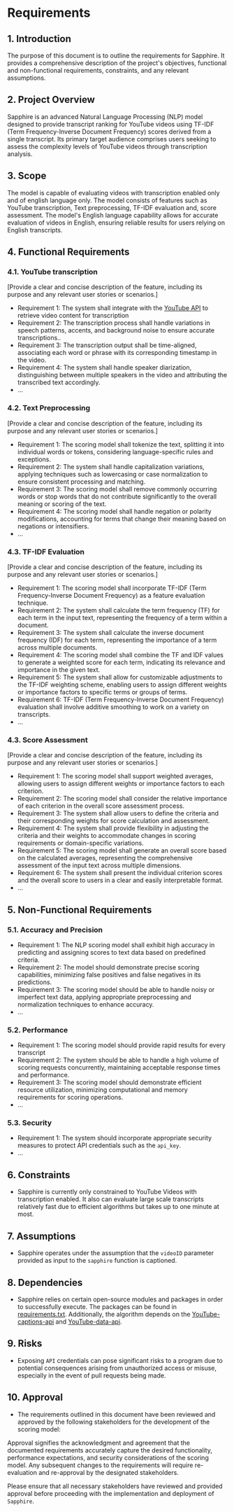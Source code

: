 # Requirements

## 1. Introduction

The purpose of this document is to outline the requirements for Sapphire. It provides a comprehensive description of the project's objectives, functional and non-functional requirements, constraints, and any relevant assumptions.

## 2. Project Overview

Sapphire is an advanced Natural Language Processing (NLP) model designed to provide transcript ranking for YouTube videos using TF-IDF (Term Frequency-Inverse Document Frequency) scores derived from a single transcript. Its primary target audience comprises users seeking to assess the complexity levels of YouTube videos through transcription analysis.

## 3. Scope

The model is capable of evaluating videos with transcription enabled only and of english language only. The model consists of features such as YouTube transcription, Text preprocessing, TF-IDF evaluation and, score assessment. The model's English language capability allows for accurate evaluation of videos in English, ensuring reliable results for users relying on English transcripts.

## 4. Functional Requirements

### 4.1. YouTube transcription

[Provide a clear and concise description of the feature, including its purpose and any relevant user stories or scenarios.]

- Requirement 1: The system shall integrate with the [YouTube API](https://developers.google.com/youtube/v3/docs/captions) to retrieve video content for transcription
- Requirement 2: The transcription process shall handle variations in speech patterns, accents, and background noise to ensure accurate transcriptions..
- Requirement 3: The transcription output shall be time-aligned, associating each word or phrase with its corresponding timestamp in the video.
- Requirement 4: The system shall handle speaker diarization, distinguishing between multiple speakers in the video and attributing the transcribed text accordingly.
- ...

### 4.2. Text Preprocessing

[Provide a clear and concise description of the feature, including its purpose and any relevant user stories or scenarios.]

- Requirement 1: The scoring model shall tokenize the text, splitting it into individual words or tokens, considering language-specific rules and exceptions.
- Requirement 2: The system shall handle capitalization variations, applying techniques such as lowercasing or case normalization to ensure consistent processing and matching.
- Requirement 3: The scoring model shall remove commonly occurring words or stop words that do not contribute significantly to the overall meaning or scoring of the text.
- Requirement 4: The scoring model shall handle negation or polarity modifications, accounting for terms that change their meaning based on negations or intensifiers.
- ...

### 4.3. TF-IDF Evaluation

[Provide a clear and concise description of the feature, including its purpose and any relevant user stories or scenarios.]

- Requirement 1: The scoring model shall incorporate TF-IDF (Term Frequency-Inverse Document Frequency) as a feature evaluation technique.
- Requirement 2: The system shall calculate the term frequency (TF) for each term in the input text, representing the frequency of a term within a document.
- Requirement 3: The system shall calculate the inverse document frequency (IDF) for each term, representing the importance of a term across multiple documents.
- Requirement 4: The scoring model shall combine the TF and IDF values to generate a weighted score for each term, indicating its relevance and importance in the given text.
- Requirement 5: The system shall allow for customizable adjustments to the TF-IDF weighting scheme, enabling users to assign different weights or importance factors to specific terms or groups of terms.
- Requirement 6: TF-IDF (Term Frequency-Inverse Document Frequency) evaluation shall involve additive smoothing to work on a variety on transcripts.
- ...

### 4.3. Score Assessment

[Provide a clear and concise description of the feature, including its purpose and any relevant user stories or scenarios.]

- Requirement 1: The scoring model shall support weighted averages, allowing users to assign different weights or importance factors to each criterion.
- Requirement 2: The scoring model shall consider the relative importance of each criterion in the overall score assessment process.
- Requirement 3: The system shall allow users to define the criteria and their corresponding weights for score calculation and assessment.
- Requirement 4: The system shall provide flexibility in adjusting the criteria and their weights to accommodate changes in scoring requirements or domain-specific variations.
- Requirement 5: The scoring model shall generate an overall score based on the calculated averages, representing the comprehensive assessment of the input text across multiple dimensions.
- Requirement 6: The system shall present the individual criterion scores and the overall score to users in a clear and easily interpretable format.
- ...

## 5. Non-Functional Requirements

### 5.1. Accuracy and Precision

- Requirement 1: The NLP scoring model shall exhibit high accuracy in predicting and assigning scores to text data based on predefined criteria.
- Requirement 2: The model should demonstrate precise scoring capabilities, minimizing false positives and false negatives in its predictions.
- Requirement 3: The scoring model should be able to handle noisy or imperfect text data, applying appropriate preprocessing and normalization techniques to enhance accuracy.
- ...

### 5.2. Performance

- Requirement 1: The scoring model should provide rapid results for every transcript
- Requirement 2: The system should be able to handle a high volume of scoring requests concurrently, maintaining acceptable response times and performance.
- Requirement 3: The scoring model should demonstrate efficient resource utilization, minimizing computational and memory requirements for scoring operations.
- ...

### 5.3. Security

- Requirement 1: The system should incorporate appropriate security measures to protect API credentials such as the `api_key`.
- ...

## 6. Constraints

- Sapphire is currently only constrained to YouTube Videos with transcription enabled. It also can evaluate large scale transcripts relatively fast due to efficient algorithms but takes up to one minute at most.

## 7. Assumptions

- Sapphire operates under the assumption that the `videoID` parameter provided as input to the `sapphire` function is captioned.

## 8. Dependencies

- Sapphire relies on certain open-source modules and packages in order to successfully execute. The packages can be found in [requirements.txt](requirements.txt). Additionally, the algorithm depends on the [YouTube-captions-api](https://pypi.org/project/youtube-transcript-api/) and [YouTube-data-api](https://developers.google.com/youtube/v3/docs/videos).

## 9. Risks

- Exposing `API` credentials can pose significant risks to a program due to potential consequences arising from unauthorized access or misuse, especially in the event of pull requests being made.

## 10. Approval

- The requirements outlined in this document have been reviewed and approved by the following stakeholders for the development of the scoring model:

Approval signifies the acknowledgment and agreement that the documented requirements accurately capture the desired functionality, performance expectations, and security considerations of the scoring model. Any subsequent changes to the requirements will require re-evaluation and re-approval by the designated stakeholders.

Please ensure that all necessary stakeholders have reviewed and provided approval before proceeding with the implementation and deployment of `Sapphire`.
